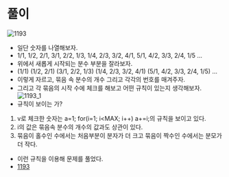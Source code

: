 # 풀이
![1193](https://github.com/uniye/Algorithm_code/assets/92070609/8ba56943-1f72-4fb5-9969-3c42123ce584)
- 일단 숫자를 나열해보자.
- 1/1, 1/2, 2/1, 3/1, 2/2, 1/3, 1/4, 2/3, 3/2, 4/1, 5/1, 4/2, 3/3, 2/4, 1/5 ...
- 위에서 새롭게 시작되는 분수 부분을 잘라보자.
- (1/1) (1/2, 2/1) (3/1, 2/2, 1/3) (1/4, 2/3, 3/2, 4/1) (5/1, 4/2, 3/3, 2/4, 1/5) ...
- 이렇게 자르고, 묶음 속 분수의 개수 그리고 각각의 번호를 매겨주자.
- 그리고 각 묶음의 시작 수에 체크를 해보고 어떤 규칙이 있는지 생각해보자.
![1193_1](https://github.com/uniye/Algorithm_code/assets/92070609/7381baf8-0cde-4954-9926-e46956c5bb4a)
-   규칙이 보이는 가?
1. v로 체크한 숫자는 a=1; for(i=1; i<MAX; i++) a+=i;의 규칙을 보이고 있다.
2. i의 값은 묶음속 분수의 개수의 값과도 상관이 있다. 
3. 묶음이 홀수인 수에서는 처음부분이 분자가 더 크고 묶음이 짝수인 수에서는 분모가 더 작다.
- 이런 규칙을 이용해 문제를 풀었다.
- [1193](https://github.com/uniye/Algorithm_code/blob/main/7week/1193.cpp)
